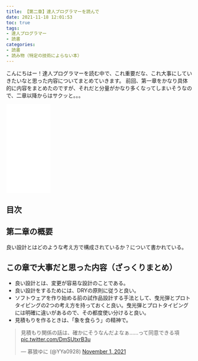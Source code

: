 ```yaml
---
title: 【第二章】達人プログラマーを読んで
date: 2021-11-18 12:01:53
toc: true
tags:
- 達人プログラマー
- 読書
categories:
- 読書
- 読み物（特定の技術によらない本）
---
```


こんにちはー！達人プログラマーを読む中で、これ重要だな、これ大事にしていきたいなと思った内容についてまとめていきます。
前回、第一章をかなり具体的に内容をまとめたのですが、それだと分量がかなり多くなってしまいそうなので、二章以降からはサクッと。。。

<iframe style="width:120px;height:240px;" marginwidth="0" marginheight="0" scrolling="no" frameborder="0" src="//rcm-fe.amazon-adsystem.com/e/cm?lt1=_blank&bc1=000000&IS2=1&bg1=FFFFFF&fc1=000000&lc1=0000FF&t=hirako0928-22&language=ja_JP&o=9&p=8&l=as4&m=amazon&f=ifr&ref=as_ss_li_til&asins=4274226298&linkId=79b704a101bf83e0be3f6260f3b4a05b"></iframe>

## 目次
<!-- toc -->

<!--more-->

## 第二章の概要
良い設計とはどのような考え方で構成されているか？について書かれている。

## この章で大事だと思った内容（ざっくりまとめ）
- 良い設計とは、変更が容易な設計のことである。
- 良い設計をするためには、DRYの原則に従うと良い。
- ソフトウェアを作り始める前の試作品設計する手法として、曳光弾とプロトタイピングの2つの考え方を持っておくと良い。曳光弾とプロトタイピングには明確に違いがあるので、その都度使い分けると良い。
- 見積もりを作るときは、「象を食らう」の精神で。
<blockquote class="twitter-tweet"><p lang="ja" dir="ltr">見積もり関係の話は、確かにそうなんだよなぁ……って同意できる項 <a href="https://t.co/DmSUtxrB3u">pic.twitter.com/DmSUtxrB3u</a></p>&mdash; 慕狼ゆに (@YYa0928) <a href="https://twitter.com/YYa0928/status/1455183481026211840?ref_src=twsrc%5Etfw">November 1, 2021</a></blockquote> <script async src="https://platform.twitter.com/widgets.js" charset="utf-8"></script>
